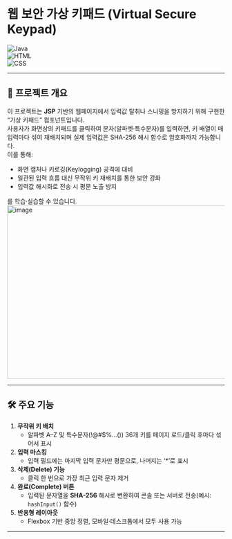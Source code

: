 # 웹 보안 가상 키패드 (Virtual Secure Keypad)

![Java](https://img.shields.io/badge/Java-JSP-orange)  
![HTML](https://img.shields.io/badge/HTML5-blue)  
![CSS](https://img.shields.io/badge/CSS3-blueviolet)

---

## 🚀 프로젝트 개요

이 프로젝트는 **JSP** 기반의 웹페이지에서 입력값 탈취나 스니핑을 방지하기 위해 구현한 “가상 키패드” 컴포넌트입니다.  
사용자가 화면상의 키패드를 클릭하여 문자(알파벳·특수문자)를 입력하면, 키 배열이 매 입력마다 섞여 재배치되며 실제 입력값은 SHA-256 해시 함수로 암호화까지 가능합니다.  
이를 통해:

- 화면 캡처나 키로깅(Keylogging) 공격에 대비  
- 일관된 입력 흐름 대신 무작위 키 재배치를 통한 보안 강화  
- 입력값 해시화로 전송 시 평문 노출 방지  

를 학습·실습할 수 있습니다.
<br>
<img width="1158" height="401" alt="image" src="https://github.com/user-attachments/assets/c03472ce-eb80-426c-81af-9f25bc14689a" />

---

## 🛠️ 주요 기능

1. **무작위 키 배치**  
   - 알파벳 A–Z 및 특수문자(!@#$%…()) 36개 키를 페이지 로드/클릭 후마다 섞어서 표시  
2. **입력 마스킹**  
   - 입력 필드에는 마지막 입력 문자만 평문으로, 나머지는 ‘*’로 표시  
3. **삭제(Delete) 기능**  
   - 클릭 한 번으로 가장 최근 입력 문자 제거  
4. **완료(Complete) 버튼**  
   - 입력된 문자열을 **SHA-256** 해시로 변환하여 콘솔 또는 서버로 전송(예시: `hashInput()` 함수)  
5. **반응형 레이아웃**  
   - Flexbox 기반 중앙 정렬, 모바일·데스크톱에서 모두 사용 가능  



---
